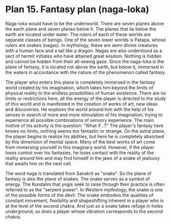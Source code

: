 # Plan 15. Fantasy plan (naga-loka)

Naga-loka would have to be the underworld. There are seven planes above the earth plane and seven planes below it. The planes that lie below the earth are located under water. The rulers of each of these worlds are separate classes of beings. One of the seven lower worlds is Patapa, whose rulers are snakes (nagas). In mythology, these are semi-divine creatures with a human face and a tail like a dragon. Nagas are also understood as a sect of hermit initiates who have attained great wisdom. Nothing is hidden and cannot be hidden from their all-seeing gaze. Since the naga-loka is the plane of fantasy, it is located not above the earth, but below it, immersed in the waters in accordance with the nature of the phenomenon called fantasy.

The player who enters this plane is completely immersed in the fantasy world created by his imagination, which takes him beyond the limits of physical reality to the endless possibilities of human existence. There are no limits or restrictions here, all the energy of the player is directed to the study of this world and is manifested in the creation of works of art, new ideas and discoveries. He explores the world around him with the help of his senses in search of more and more stimulation of his imagination, trying to experience all possible combinations of sensory experience. The main motive of his activity is the question: "What if ..?" The player's fantasy here knows no limits, nothing seems too fantastic or strange. On the astral plane, the player begins to realize his abilities, but here he is completely absorbed by this dimension of mental space. Many of the best works of art come from immersing yourself in this imaginary world. However, if the player loses control over his fantasies, he loses contact with the reality of the reality around him and may find himself in the jaws of a snake of jealousy that awaits him on the next cell.

The word naga is translated from Sanskrit as "snake". So the plane of fantasy is also the plane of snakes. The snake serves as a symbol of energy. The Kundalini that yogis seek to raise through their practice is often referred to as the "serpent power". In Western mythology, the snake is one of the possible forms of the devil. The snake embodies the qualities of constant movement, flexibility and shapeshifting inherent in a player who is at the level of the second chakra. And just as a snake takes refuge in holes underground, so does a player whose vibration corresponds to the second chakra.
